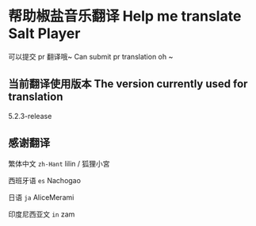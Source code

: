 # 帮助椒盐音乐翻译 Help me translate Salt Player

可以提交 pr 翻译哦~ Can submit pr translation oh ~

## 当前翻译使用版本 The version currently used for translation

5.2.3-release

## 感谢翻译

繁体中文 `zh-Hant`  lilin / 狐狸小宮

西班牙语 `es` Nachogao

日语 `ja` AliceMerami

印度尼西亚文 `in` zam